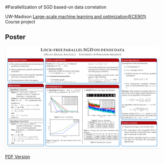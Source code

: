 #Parallellization of SGD based-on data correlation

UW-Madison [Large-scale machine learning and optimization(ECE901)](http://papail.io/901) Course project

## Poster
![](docs/ECE901_poster_huayu_fan.png)

[PDF Version](docs/ECE901_poster_huayu_fan.pdf)

